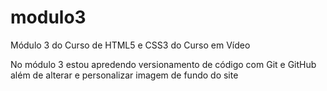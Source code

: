 # modulo3
 Módulo 3 do Curso de HTML5 e CSS3 do Curso em Vídeo

No módulo 3 estou apredendo versionamento de código com Git e GitHub além de alterar e personalizar imagem de fundo do site